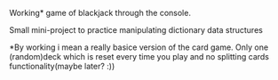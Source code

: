 Working* game of blackjack through the console.

Small mini-project to practice manipulating dictionary data structures

*By working i mean a really basice version of the card game. Only one (random)deck which is reset every time you play and no splitting cards functionality(maybe later? :))
